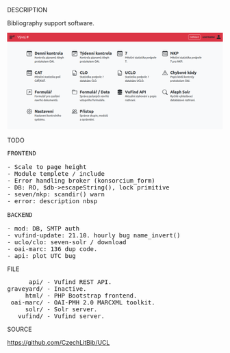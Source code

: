 
DESCRIPTION

Bibliography support software.

![UCL](https://github.com/CzechLitBib/UCL/raw/master/UCL_screen.png "screenshot")

TODO
<pre>
FRONTEND

- Scale to page height
- Module templete / include
- Error handling broker (konsorcium_form)
- DB: RO, $db->escapeString(), lock primitive
- seven/nkp: scandir() warn
- error: description nbsp

BACKEND

- mod: DB, SMTP auth
- vufind-update: 21.10. hourly bug name_invert()
- uclo/clo: seven-solr / download
- oai-marc: 136 dup code.
- api: plot UTC bug
</pre>
FILE
<pre>
      api/ - Vufind REST API.
graveyard/ - Inactive.
     html/ - PHP Bootstrap frontend.
 oai-marc/ - OAI-PMH 2.0 MARCXML toolkit.
     solr/ - Solr server.
   vufind/ - Vufind server.
</pre>

SOURCE

https://github.com/CzechLitBib/UCL

